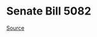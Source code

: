 # Senate Bill 5082

[Source](http://lawfilesext.leg.wa.gov/biennium/2023-24/Pdf/Bills/Senate%20Bills/5082.pdf)